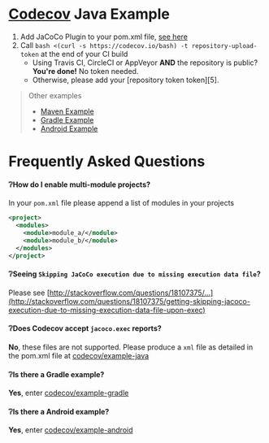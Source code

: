 [Codecov][0] Java Example
=========================

1. Add JaCoCo Plugin to your pom.xml file, [see here](https://github.com/codecov/example-java/blob/master/pom.xml#L38-L56)
2. Call `bash <(curl -s https://codecov.io/bash) -t repository-upload-token` at the end of your CI build
    - Using Travis CI, CircleCI or AppVeyor **AND** the repository is public? **You're done!** No token needed.
    - Otherwise, please add your [repository token token][5].

> Other examples
> - [Maven Example][4]
> - [Gradle Example][2]
> - [Android Example][3]


# Frequently Asked Questions

#### ❔How do I enable multi-module projects?

In your `pom.xml` file please append a list of modules in your projects

```xml
<project>
  <modules>
    <module>module_a/</module>
    <module>module_b/</module>
  </modules>
</project>
```

#### ❔Seeing `Skipping JaCoCo execution due to missing execution data file`?

Please see [http://stackoverflow.com/questions/18107375/...](http://stackoverflow.com/questions/18107375/getting-skipping-jacoco-execution-due-to-missing-execution-data-file-upon-exec)

#### ❔Does Codecov accept `jacoco.exec` reports?

**No**, these files are not supported. Please produce a `xml` file as detailed in the pom.xml file at [codecov/example-java][1]

#### ❔Is there a Gradle example?

**Yes**, enter [codecov/example-gradle][2]

#### ❔Is there a Android example?

**Yes**, enter [codecov/example-android][3]



[0]: https://codecov.io/
[1]: https://github.com/codecov/example-java
[2]: https://github.com/codecov/example-gradle
[3]: https://github.com/codecov/example-android
[4]: https://github.com/codecov/example-java-maven
